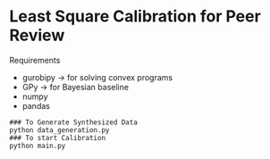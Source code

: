 # Least Square Calibration for Peer Review

Requirements
- gurobipy       -> for solving convex programs
- GPy            -> for Bayesian baseline
- numpy
- pandas

```
### To Generate Synthesized Data
python data_generation.py
### To start Calibration
python main.py
```

